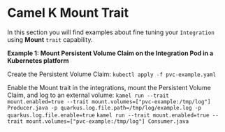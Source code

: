 # Camel K Mount Trait


In this section you will find examples about fine tuning your `Integration` using **Mount** `trait` capability.


**Example 1: Mount Persistent Volume Claim on the Integration Pod in a Kubernetes platform**

Create the Persistent Volume Claim:
`kubectl apply -f pvc-example.yaml`

Enable the Mount trait in the integrations, mount the Persistent Volume Claim, and log to an external volume:
`kamel run --trait mount.enabled=true --trait mount.volumes=["pvc-example:/tmp/log"] Producer.java -p quarkus.log.file.path=/tmp/log/example.log -p quarkus.log.file.enable=true`
`kamel run --trait mount.enabled=true --trait mount.volumes=["pvc-example:/tmp/log"] Consumer.java`